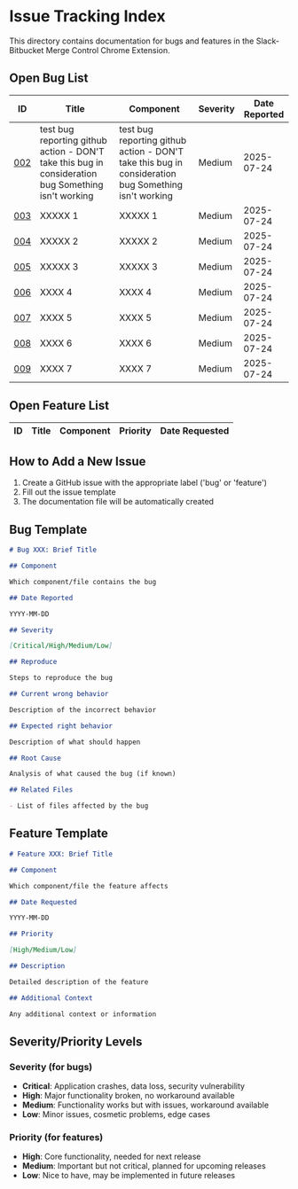 # Issue Tracking Index

This directory contains documentation for bugs and features in the Slack-Bitbucket Merge Control Chrome Extension.

## Open Bug List

| ID                                                                      | Title                                                                                               | Component                                                                                           | Severity | Date Reported |
| ----------------------------------------------------------------------- | --------------------------------------------------------------------------------------------------- | --------------------------------------------------------------------------------------------------- | -------- | ------------- |
| [002](./bugs/002-test-bug-reporting-github-action-dont-take-this-bu.md) | test bug reporting github action - DON'T take this bug in consideration bug Something isn't working | test bug reporting github action - DON'T take this bug in consideration bug Something isn't working | Medium   | 2025-07-24    |
| [003](./bugs/003-xxxxx-1.md)                                            | XXXXX 1                                                                                             | XXXXX 1                                                                                             | Medium   | 2025-07-24    |
| [004](./bugs/004-xxxxx-2.md)                                            | XXXXX 2                                                                                             | XXXXX 2                                                                                             | Medium   | 2025-07-24    |
| [005](./bugs/005-xxxxx-3.md)                                            | XXXXX 3                                                                                             | XXXXX 3                                                                                             | Medium   | 2025-07-24    |
| [006](./bugs/006-xxxx-4.md)                                             | XXXX 4                                                                                              | XXXX 4                                                                                              | Medium   | 2025-07-24    |
| [007](./bugs/007-xxxx-5.md)                                             | XXXX 5                                                                                              | XXXX 5                                                                                              | Medium   | 2025-07-24    |
| [008](./bugs/008-xxxx-6.md)                                             | XXXX 6                                                                                              | XXXX 6                                                                                              | Medium   | 2025-07-24    |
| [009](./bugs/009-xxxx-7.md)                                             | XXXX 7                                                                                              | XXXX 7                                                                                              | Medium   | 2025-07-24    |

## Open Feature List

| ID  | Title | Component | Priority | Date Requested |
| --- | ----- | --------- | -------- | -------------- |

<!-- No features yet -->

## How to Add a New Issue

1. Create a GitHub issue with the appropriate label ('bug' or 'feature')
2. Fill out the issue template
3. The documentation file will be automatically created

## Bug Template

```markdown
# Bug XXX: Brief Title

## Component

Which component/file contains the bug

## Date Reported

YYYY-MM-DD

## Severity

[Critical/High/Medium/Low]

## Reproduce

Steps to reproduce the bug

## Current wrong behavior

Description of the incorrect behavior

## Expected right behavior

Description of what should happen

## Root Cause

Analysis of what caused the bug (if known)

## Related Files

- List of files affected by the bug
```

## Feature Template

```markdown
# Feature XXX: Brief Title

## Component

Which component/file the feature affects

## Date Requested

YYYY-MM-DD

## Priority

[High/Medium/Low]

## Description

Detailed description of the feature

## Additional Context

Any additional context or information
```

## Severity/Priority Levels

### Severity (for bugs)

- **Critical**: Application crashes, data loss, security vulnerability
- **High**: Major functionality broken, no workaround available
- **Medium**: Functionality works but with issues, workaround available
- **Low**: Minor issues, cosmetic problems, edge cases

### Priority (for features)

- **High**: Core functionality, needed for next release
- **Medium**: Important but not critical, planned for upcoming releases
- **Low**: Nice to have, may be implemented in future releases
